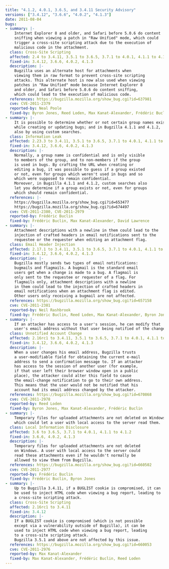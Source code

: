 ```yaml
---
title: "4.1.2, 4.0.1, 3.6.5, and 3.4.11 Security Advisory"
versions: ["3.4.12", "3.6.6", "4.0.2", "4.1.3"]
date: 2011-08-04
bugs:
- summary: |-
    Internet Explorer 8 and older, and Safari before 5.0.6 do content
    sniffing when viewing a patch in "Raw Unified" mode, which could
    trigger a cross-site scripting attack due to the execution of
    malicious code in the attachment.
  class: Cross-Site Scripting
  affected: 2.4 to 3.4.11, 3.5.1 to 3.6.5, 3.7.1 to 4.0.1, 4.1.1 to 4.1.2
  fixed-in: 3.4.12, 3.6.6, 4.0.2, 4.1.3
  description: |-
    Bugzilla uses an alternate host for attachments when
    viewing them in raw format to prevent cross-site scripting
    attacks. This alternate host is now also used when viewing
    patches in "Raw Unified" mode because Internet Explorer 8
    and older, and Safari before 5.0.6 do content sniffing,
    which could lead to the execution of malicious code.
  references: https://bugzilla.mozilla.org/show_bug.cgi?id=637981
  cve: CVE-2011-2379
  reported-by: Neal Poole
  fixed-by: Byron Jones, Reed Loden, Max Kanat-Alexander, Frédéric Buclin
- summary: |-
    It is possible to determine whether or not certain group names exist
    while creating or updating bugs; and in Bugzilla 4.1.1 and 4.1.2,
    also by using custom searches.
  class: Information Leak
  affected: 2.23.3 to 3.4.11, 3.5.1 to 3.6.5, 3.7.1 to 4.0.1, 4.1.1 to 4.1.2
  fixed-in: 3.4.12, 3.6.6, 4.0.2, 4.1.3
  description: |-
    Normally, a group name is confidential and is only visible
    to members of the group, and to non-members if the group
    is used in bugs. By crafting the URL when creating or
    editing a bug, it was possible to guess if a group existed
    or not, even for groups which weren't used in bugs and so
    which were supposed to remain confidential.
    Moreover, in Bugzilla 4.1.1 and 4.1.2, custom searches also
    let you determine if a group exists or not, even for groups
    which should remain confidential.
  references: |-
    https://bugzilla.mozilla.org/show_bug.cgi?id=653477
    https://bugzilla.mozilla.org/show_bug.cgi?id=674497
  cve: CVE-2011-2380, CVE-2011-2979
  reported-by: Frédéric Buclin
  fixed-by: Frédéric Buclin, Max Kanat-Alexander, David Lawrence
- summary: |-
    Attachment descriptions with a newline in them could lead to the
    injection of crafted headers in email notifications sent to the
    requestee or the requester when editing an attachment flag.
  class: Email Header Injection
  affected: 2.17.1 to 3.4.11, 3.5.1 to 3.6.5, 3.7.1 to 4.0.1, 4.1.1 to 4.1.2
  fixed-in: 3.4.12, 3.6.6, 4.0.2, 4.1.3
  description: |-
    Bugzilla mostly sends two types of email notifications:
    bugmails and flagmails. A bugmail is the standard email
    users get when a change is made to a bug. A flagmail is
    only sent to the requestee or requester of a flag. For
    flagmails only, attachment descriptions with a newline
    in them could lead to the injection of crafted headers in
    email notifications when an attachment flag is edited.
    Other users only receiving a bugmail are not affected.
  references: https://bugzilla.mozilla.org/show_bug.cgi?id=657158
  cve: CVE-2011-2381
  reported-by: Neil Rashbrook
  fixed-by: Frédéric Buclin, Reed Loden, Max Kanat-Alexander, Byron Jones
- summary: |-
    If an attacker has access to a user's session, he can modify that
    user's email address without that user being notified of the change.
  class: Unnotified Account Change
  affected: 2.16rc1 to 3.4.11, 3.5.1 to 3.6.5, 3.7.1 to 4.0.1, 4.1.1 to 4.1.2
  fixed-in: 3.4.12, 3.6.6, 4.0.2, 4.1.3
  description: |-
    When a user changes his email address, Bugzilla trusts
    a user-modifiable field for obtaining the current e-mail
    address to send a confirmation message to. If an attacker
    has access to the session of another user (for example,
    if that user left their browser window open in a public
    place), the attacker could alter this field to cause
    the email-change notification to go to their own address.
    This means that the user would not be notified that his
    account had its email address changed by the attacker.
  references: https://bugzilla.mozilla.org/show_bug.cgi?id=670868
  cve: CVE-2011-2978
  reported-by: Reed Loden
  fixed-by: Byron Jones, Max Kanat-Alexander, Frédéric Buclin
- summary: |-
    Temporary files for uploaded attachments are not deleted on Windows,
    which could let a user with local access to the server read them.
  class: Local Information Disclosure
  affected: 3.6 to 3.6.5, 3.7.1 to 4.0.1, 4.1.1 to 4.1.2
  fixed-in: 3.6.6, 4.0.2, 4.1.3
  description: |-
    Temporary files for uploaded attachments are not deleted
    on Windows. A user with local access to the server could
    read these attachments even if he wouldn't normally be
    allowed to view them from Bugzilla.
  references: https://bugzilla.mozilla.org/show_bug.cgi?id=660502
  cve: CVE-2011-2977
  reported-by: Frédéric Buclin
  fixed-by: Frédéric Buclin, Byron Jones
- summary: |-
    Up to Bugzilla 3.4.11, if a BUGLIST cookie is compromised, it can
    be used to inject HTML code when viewing a bug report, leading to
    a cross-site scripting attack.
  class: Cross-Site Scripting
  affected: 2.16rc1 to 3.4.11
  fixed-in: 3.4.12
  description: |-
    If a BUGLIST cookie is compromised (which is not possible
    except via a vulnerability outside of Bugzilla), it can be
    used to inject HTML code when viewing a bug report, leading
    to a cross-site scripting attack.
    Bugzilla 3.5.1 and above are not affected by this issue.
  references: https://bugzilla.mozilla.org/show_bug.cgi?id=660053
  cve: CVE-2011-2976
  reported-by: Max Kanat-Alexander
  fixed-by: Max Kanat-Alexander, Frédéric Buclin, Reed Loden
---
```

